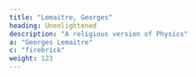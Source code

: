 ```yaml
---
title: "Lemaitre, Georges"
heading: Unenlightened
description: "A religious version of Physics"
a: "Georges Lemaitre"
c: "firebrick"
weight: 123
---
```

